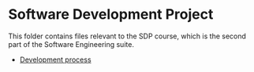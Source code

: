 # Software Development Project

This folder contains files relevant to the SDP course, which is the second part of the Software Engineering suite.

* [Development process](Process.md)
